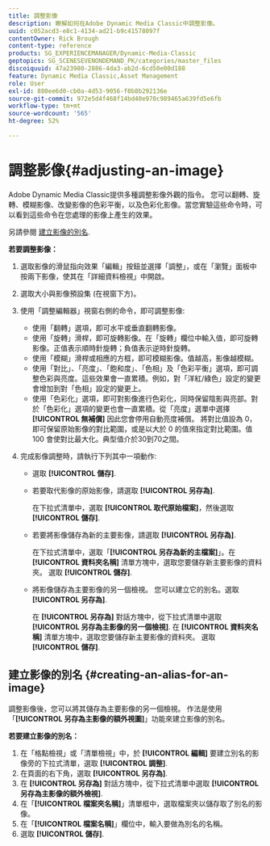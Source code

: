 ```yaml
---
title: 調整影像
description: 瞭解如何在Adobe Dynamic Media Classic中調整影像。
uuid: c052acd3-e8c1-4134-ad21-b9c41578097f
contentOwner: Rick Brough
content-type: reference
products: SG_EXPERIENCEMANAGER/Dynamic-Media-Classic
geptopics: SG_SCENESEVENONDEMAND_PK/categories/master_files
discoiquuid: 47a23980-2886-4da3-ab2d-6cd50e00d188
feature: Dynamic Media Classic,Asset Management
role: User
exl-id: 880ee6d0-cb0a-4d53-9056-f0b8b292136e
source-git-commit: 972e5d4f468f14bd40e970c989465a639fd5e6fb
workflow-type: tm+mt
source-wordcount: '565'
ht-degree: 52%

---
```


# 調整影像{#adjusting-an-image}

Adobe Dynamic Media Classic提供多種調整影像外觀的指令。 您可以翻轉、旋轉、模糊影像、改變影像的色彩平衡，以及色彩化影像。當您實驗這些命令時，可以看到這些命令在您處理的影像上產生的效果。

另請參閱 [建立影像的別名](adjusting-image.md#creating_an_alias_for_an_image).

**若要調整影像：**

1. 選取影像的滑鼠指向效果「編輯」按鈕並選擇「調整」，或在「瀏覽」面板中按兩下影像，使其在「詳細資料檢視」中開啟。
1. 選取大小與影像預設集 (在視窗下方)。
1. 使用「調整編輯器」視窗右側的命令，即可調整影像:

   * 使用「翻轉」選項，即可水平或垂直翻轉影像。
   * 使用「旋轉」滑桿，即可旋轉影像。在「旋轉」欄位中輸入值，即可旋轉影像。正值表示順時針旋轉；負值表示逆時針旋轉。
   * 使用「模糊」滑桿或相應的方框，即可模糊影像。值越高，影像越模糊。
   * 使用「對比」、「亮度」、「飽和度」、「色相」及「色彩平衡」選項，即可調整色彩與亮度。這些效果會一直累積。例如，對「洋紅/綠色」設定的變更會增加到對「色相」設定的變更上。
   * 使用「色彩化」選項，即可對影像進行色彩化，同時保留陰影與亮部。對於「色彩化」選項的變更也會一直累積。從「亮度」選單中選擇 **[!UICONTROL 無補償]** 因此您會停用自動亮度補償。 將對比值設為 0，即可保留原始影像的對比範圍，或是以大於 0 的值來指定對比範圍。值 100 會使對比最大化。典型值介於30到70之間。

1. 完成影像調整時，請執行下列其中一項動作: 

   * 選取 **[!UICONTROL 儲存]**.

   * 若要取代影像的原始影像，請選取 **[!UICONTROL 另存為]**.

      在下拉式清單中，選取 **[!UICONTROL 取代原始檔案]**，然後選取 **[!UICONTROL 儲存]**.

   * 若要將影像儲存為新的主要影像，請選取 **[!UICONTROL 另存為]**.

      在下拉式清單中，選取「**[!UICONTROL 另存為新的主檔案]**」。在 **[!UICONTROL 資料夾名稱]** 清單方塊中，選取您要儲存新主要影像的資料夾。
選取 **[!UICONTROL 儲存]**.

   * 將影像儲存為主要影像的另一個檢視。 您可以建立它的別名。選取 **[!UICONTROL 另存為]**.

      在 **[!UICONTROL 另存為]** 對話方塊中，從下拉式清單中選取 **[!UICONTROL 另存為主影像的另一個檢視]**.
在 **[!UICONTROL 資料夾名稱]** 清單方塊中，選取您要儲存新主要影像的資料夾。
選取 **[!UICONTROL 儲存]**.

## 建立影像的別名 {#creating-an-alias-for-an-image}

調整影像後，您可以將其儲存為主要影像的另一個檢視。 作法是使用「**[!UICONTROL 另存為主影像的額外視圖]**」功能來建立影像的別名。

**若要建立影像的別名：**

1. 在「格點檢視」或「清單檢視」中，於 **[!UICONTROL 編輯]** 要建立別名的影像旁的下拉式清單，選取 **[!UICONTROL 調整]**.
1. 在頁面的右下角，選取 **[!UICONTROL 另存為]**.
1. 在 **[!UICONTROL 另存為]** 對話方塊中，從下拉式清單中選取 **[!UICONTROL 另存為主影像的額外檢視]**.
1. 在「**[!UICONTROL 檔案夾名稱]**」清單框中，選取檔案夾以儲存取了別名的影像。
1. 在「**[!UICONTROL 檔案名稱]**」欄位中，輸入要做為別名的名稱。
1. 選取 **[!UICONTROL 儲存]**.
